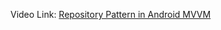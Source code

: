 Video Link: [Repository Pattern in Android MVVM](https://www.youtube.com/watch?v=EM7dd9CWhR0&list=PLRKyZvuMYSIO0jLgj8g6sADnD0IBaWaw2&index=13)
